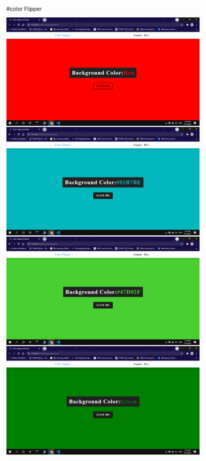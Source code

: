 #color Flipper

<img src="assets/Screenshot (77).png">
<img src="assets/Screenshot (80).png">
<img src="assets/Screenshot (79).png">
<img src="assets/Screenshot (78).png">